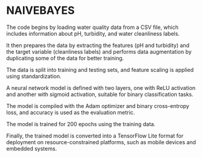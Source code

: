 # NAIVEBAYES
The code begins by loading water quality data from a CSV file, which includes information about pH, turbidity, and water cleanliness labels.

It then prepares the data by extracting the features (pH and turbidity) and the target variable (cleanliness labels) and performs data augmentation by duplicating some of the data for better training.

The data is split into training and testing sets, and feature scaling is applied using standardization.

A neural network model is defined with two layers, one with ReLU activation and another with sigmoid activation, suitable for binary classification tasks.

The model is compiled with the Adam optimizer and binary cross-entropy loss, and accuracy is used as the evaluation metric.

The model is trained for 200 epochs using the training data.

Finally, the trained model is converted into a TensorFlow Lite format for deployment on resource-constrained platforms, such as mobile devices and embedded systems.
